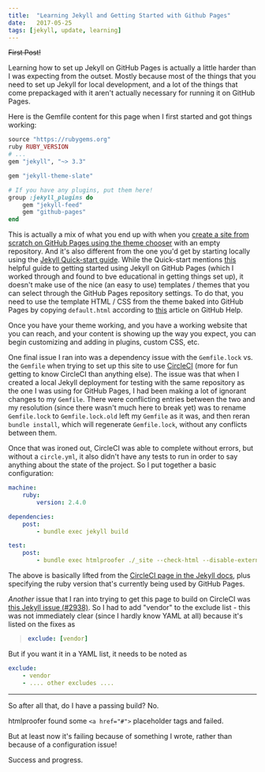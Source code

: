 ```yaml
---
title:  "Learning Jekyll and Getting Started with Github Pages"
date:   2017-05-25
tags: [jekyll, update, learning]
---
```

~~First Post!~~

Learning how to set up Jekyll on GitHub Pages is actually a little harder than I was expecting from the outset. Mostly because most of the things that you need to set up Jekyll for local development, and a lot of the things that come prepackaged with it aren't actually necessary for running it on GitHub Pages.

Here is the Gemfile content for this page when I first started and got things working:

```ruby
source "https://rubygems.org"
ruby RUBY_VERSION
# ...
gem "jekyll", "~> 3.3"

gem "jekyll-theme-slate"

# If you have any plugins, put them here!
group :jekyll_plugins do
    gem "jekyll-feed"
    gem "github-pages"
end
```

This is actually a mix of what you end up with when you [create a site from scratch on GitHub Pages using the theme chooser](https://help.github.com/articles/creating-a-github-pages-site-with-the-jekyll-theme-chooser/#using-the-jekyll-theme-chooser-with-a-new-repository) with an empty repository. And it's also different from the one you'd get by starting locally using the [Jekyll Quick-start guide](https://jekyllrb.com/docs/quickstart/). While the Quick-start mentions [this](http://jmcglone.com/guides/github-pages/) helpful guide to getting started using Jekyll on GitHub Pages (which I worked through and found to bve educational in getting things set up), it doesn't make use of the nice (an easy to use) templates / themes that you can select through the GitHub Pages repository settings. To do that, you need to use the template HTML / CSS from the theme baked into GitHub Pages by copying ```default.html``` according to [this](https://help.github.com/articles/customizing-css-and-html-in-your-jekyll-theme/) article on GitHub Help.

Once you have your theme working, and you have a working website that you can reach, and your content is showing up the way you expect, you can begin customizing and adding in plugins, custom CSS, etc. 

One final issue I ran into was a dependency issue with the ```Gemfile.lock``` vs. the ```Gemfile``` when trying to set up this site to use [CircleCI](https://circleci.com/) \(more for fun getting to know CircleCI than anything else\). The issue was that when I created a local Jekyll deployment for testing with the same repository as the one I was using for GitHub Pages, I had been making a lot of ignorant changes to my ```Gemfile```. There were conflicting entries between the two and my resolution \(since there wasn't much here to break yet\) was to rename ```Gemfile.lock``` to ```Gemfile.lock.old``` left my ```Gemfile``` as it was, and then reran ```bundle install```, which will regenerate ```Gemfile.lock```, without any conflicts between them.

Once that was ironed out, CircleCI was able to complete without errors, but without a ```circle.yml```, it also didn't have any tests to run in order to say anything about the state of the project. So I put together a basic configuration:

```yml
machine:
    ruby:
        version: 2.4.0

dependencies:
    post:
        - bundle exec jekyll build

test:
    post:
        - bundle exec htmlproofer ./_site --check-html --disable-external

```

The above is basically lifted from the [CircleCI page in the Jekyll docs](https://jekyllrb.com/docs/continuous-integration/circleci/), plus specifying the ruby version that's currently being used by GitHub Pages.

_Another_ issue that I ran into trying to get this page to build on CircleCI was [this Jekyll issue (#2938)](https://github.com/jekyll/jekyll/issues/2938). So I had to add "vendor" to the exclude list - this was not immediately clear (since I hardly know YAML at all) because it's listed on the fixes as 
> ```yml
> exclude: [vendor]
> ```
But if you want it in a YAML list, it needs to be noted as
```yml
exclude:
    - vendor
    - .... other excludes ....
```

---
So after all that, do I have a passing build? No.

htmlproofer found some ```<a href="#">``` placeholder tags and failed.

But at least now it's failing because of something I wrote, rather than because of a configuration issue! 

Success and progress.